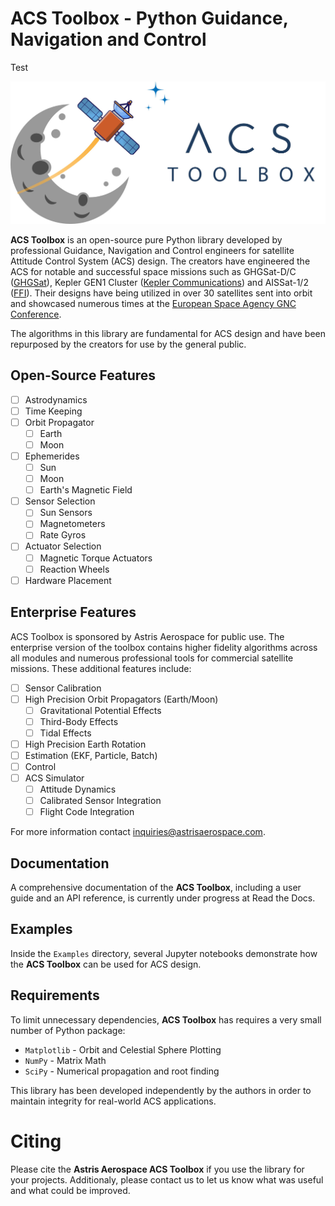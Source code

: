 # ACS Toolbox - Python Guidance, Navigation and Control
Test

![ACS Toolbox](images/overview/ACSToolbox.jpg)

**ACS Toolbox** is an open-source pure Python library developed by professional Guidance, Navigation and Control engineers for satellite Attitude Control System (ACS) design. The creators have engineered the ACS for notable and successful space missions such as GHGSat-D/C ([GHGSat](https://www.ghgsat.com/)), Kepler GEN1 Cluster ([Kepler Communications](https://www.keplercommunications.com/)) and AISSat-1/2 ([FFI](https://www.ffi.no/en)). Their designs have being utilized in over 30 satellites sent into orbit and showcased numerous times at the [European Space Agency GNC Conference](https://atpi.eventsair.com/QuickEventWebsitePortal/20a05-gnc-2020/website). 


The algorithms in this library are fundamental for ACS design and have been repurposed by the creators for use by the general public.

## Open-Source Features

- [ ] Astrodynamics
- [ ] Time Keeping
- [ ] Orbit Propagator
   - [ ] Earth
   - [ ] Moon
- [ ] Ephemerides
   - [ ] Sun
   - [ ] Moon
   - [ ] Earth's Magnetic Field
- [ ] Sensor Selection
   - [ ] Sun Sensors
   - [ ] Magnetometers
   - [ ] Rate Gyros
- [ ] Actuator Selection
   - [ ] Magnetic Torque Actuators
   - [ ] Reaction Wheels
- [ ] Hardware Placement

## Enterprise Features

ACS Toolbox is sponsored by Astris Aerospace for public use. The enterprise version of the toolbox contains higher fidelity algorithms across all modules and numerous professional tools for commercial satellite missions. These additional features include:

- [ ] Sensor Calibration
- [ ] High Precision Orbit Propagators (Earth/Moon)
   - [ ] Gravitational Potential Effects
   - [ ] Third-Body Effects
   - [ ] Tidal Effects
- [ ] High Precision Earth Rotation
- [ ] Estimation (EKF, Particle, Batch)
- [ ] Control
- [ ] ACS Simulator
   - [ ] Attitude Dynamics
   - [ ] Calibrated Sensor Integration
   - [ ] Flight Code Integration

For more information contact inquiries@astrisaerospace.com.

## Documentation

A comprehensive documentation of the **ACS Toolbox**, including a user guide and an API reference, is currently under progress at Read the Docs.

## Examples

Inside the `Examples` directory, several Jupyter notebooks demonstrate how the **ACS Toolbox** can be used for ACS design. 

## Requirements

To limit unnecessary dependencies, **ACS Toolbox** has requires a very small number of Python package:

- `Matplotlib` - Orbit and Celestial Sphere Plotting
- `NumPy` - Matrix Math
- `SciPy` - Numerical propagation and root finding

This library has been developed independently by the authors in order to maintain integrity for real-world ACS applications.

# Citing

Please cite the **Astris Aerospace ACS Toolbox** if you use the library for your projects. Additionaly, please contact us to let us know what was useful and what could be improved.

